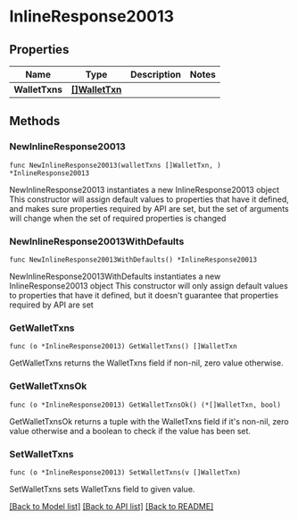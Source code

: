 # InlineResponse20013

## Properties

Name | Type | Description | Notes
------------ | ------------- | ------------- | -------------
**WalletTxns** | [**[]WalletTxn**](WalletTxn.md) |  | 

## Methods

### NewInlineResponse20013

`func NewInlineResponse20013(walletTxns []WalletTxn, ) *InlineResponse20013`

NewInlineResponse20013 instantiates a new InlineResponse20013 object
This constructor will assign default values to properties that have it defined,
and makes sure properties required by API are set, but the set of arguments
will change when the set of required properties is changed

### NewInlineResponse20013WithDefaults

`func NewInlineResponse20013WithDefaults() *InlineResponse20013`

NewInlineResponse20013WithDefaults instantiates a new InlineResponse20013 object
This constructor will only assign default values to properties that have it defined,
but it doesn't guarantee that properties required by API are set

### GetWalletTxns

`func (o *InlineResponse20013) GetWalletTxns() []WalletTxn`

GetWalletTxns returns the WalletTxns field if non-nil, zero value otherwise.

### GetWalletTxnsOk

`func (o *InlineResponse20013) GetWalletTxnsOk() (*[]WalletTxn, bool)`

GetWalletTxnsOk returns a tuple with the WalletTxns field if it's non-nil, zero value otherwise
and a boolean to check if the value has been set.

### SetWalletTxns

`func (o *InlineResponse20013) SetWalletTxns(v []WalletTxn)`

SetWalletTxns sets WalletTxns field to given value.



[[Back to Model list]](../README.md#documentation-for-models) [[Back to API list]](../README.md#documentation-for-api-endpoints) [[Back to README]](../README.md)


